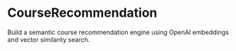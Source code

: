 # CourseRecommendation
Build a semantic course recommendation engine using OpenAI embeddings and vector similarity search.
